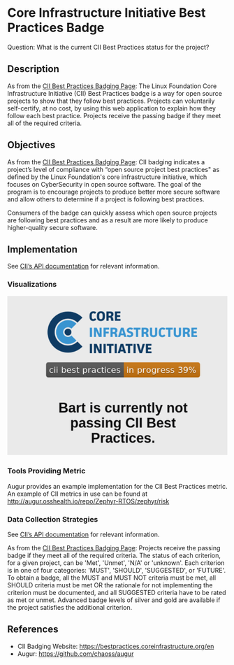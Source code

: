 # Core Infrastructure Initiative Best Practices Badge

Question: What is the current CII Best Practices status for the project? 

## Description

As from the [CII Best Practices Badging Page](https://bestpractices.coreinfrastructure.org/en): The Linux Foundation Core Infrastructure Initiative (CII) Best Practices badge is a way for open source projects to show that they follow best practices. Projects can voluntarily self-certify, at no cost, by using this web application to explain how they follow each best practice. Projects receive the passing badge if they meet all of the required criteria.

## Objectives

As from the [CII Best Practices Badging Page](https://bestpractices.coreinfrastructure.org/en): CII badging indicates a project’s level of compliance with “open source project best practices" as defined by the Linux Foundation's core infrastructure initiative, which focuses on CyberSecurity in open source software. The goal of the program is to encourage projects to produce better more secure software and allow others to determine if a project is following best practices.

Consumers of the badge can quickly assess which open source projects are following best practices and as a result are more likely to produce higher-quality secure software.

## Implementation

See [CII’s API documentation](https://github.com/coreinfrastructure/best-practices-badge/blob/master/doc/api.md) for relevant information.

### Visualizations

![CII visualizations](images/CII_visualization.png)

### Tools Providing Metric

Augur provides an example implementation for the CII Best Practices metric.
An example of CII metrics in use can be found at http://augur.osshealth.io/repo/Zephyr-RTOS/zephyr/risk

### Data Collection Strategies

See [CII’s API documentation](https://github.com/coreinfrastructure/best-practices-badge/blob/master/doc/api.md) for relevant information.

As from the [CII Best Practices Badging Page](https://bestpractices.coreinfrastructure.org/en): Projects receive the passing badge if they meet all of the required criteria. The status of each criterion, for a given project, can be 'Met', 'Unmet', 'N/A' or 'unknown'. Each criterion is in one of four categories: 'MUST', 'SHOULD', 'SUGGESTED', or 'FUTURE'. To obtain a badge, all the MUST and MUST NOT criteria must be met, all SHOULD criteria must be met OR the rationale for not implementing the criterion must be documented, and all SUGGESTED criteria have to be rated as met or unmet. Advanced badge levels of silver and gold are available if the project satisfies the additional criterion. 

## References

- CII Badging Website: https://bestpractices.coreinfrastructure.org/en 
- Augur: https://github.com/chaoss/augur



